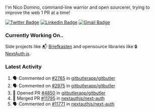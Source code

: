 
I'm Nico Domino, command-line warrior and open sourcerer, trying to improve the web 1 PR at a time!

[![Twitter Badge](https://img.shields.io/badge/-@ndom91-1ca0f1?style=flat-square&labelColor=1ca0f1&logo=twitter&logoColor=white&link=https://twitter.com/ndom91)](https://twitter.com/ndom91) [![Linkedin Badge](https://img.shields.io/badge/-ndom91-blue?style=flat-square&logo=Linkedin&logoColor=white&link=https://www.linkedin.com/in/ndom91/)](https://www.linkedin.com/in/ndom91/) [![Gmail Badge](https://img.shields.io/badge/-yo@ndo.dev-c14438?style=flat-square&logo=mail.ru&logoColor=white&link=mailto:yo@ndo.dev)](mailto:yo@ndo.dev)

### Currently Working On..

Side projects like 📬 [Briefkasten](https://briefkastenhq.com) and opensource libraries like 🔒 [NextAuth.js](https://github.com/nextauthjs/next-auth).

<!--START_SECTION_PROFILE_VIEWS:readme-info-->
<!--END_SECTION_PROFILE_VIEWS:readme-info-->

<!--START_SECTION_DAILY_COMMIT:readme-info-->
<!--END_SECTION_DAILY_COMMIT:readme-info-->

<!--START_SECTION_WEEKLY_COMMIT:readme-info-->
<!--END_SECTION_WEEKLY_COMMIT:readme-info-->

### Latest Activity

<!--START_SECTION:activity-->
1. 🗣 Commented on [#2765](https://github.com/gitbutlerapp/gitbutler/issues/2765#issuecomment-2337456731) in [gitbutlerapp/gitbutler](https://github.com/gitbutlerapp/gitbutler)
2. 🗣 Commented on [#2975](https://github.com/gitbutlerapp/gitbutler/issues/2975#issuecomment-2337456559) in [gitbutlerapp/gitbutler](https://github.com/gitbutlerapp/gitbutler)
3. 💪 Opened PR [#4850](https://github.com/gitbutlerapp/gitbutler/pull/4850) in [gitbutlerapp/gitbutler](https://github.com/gitbutlerapp/gitbutler)
4. 🎉 Merged PR [#11795](https://github.com/nextauthjs/next-auth/pull/11795) in [nextauthjs/next-auth](https://github.com/nextauthjs/next-auth)
5. 🗣 Commented on [#11771](https://github.com/nextauthjs/next-auth/pull/11771#issuecomment-2336629163) in [nextauthjs/next-auth](https://github.com/nextauthjs/next-auth)
<!--END_SECTION:activity-->
